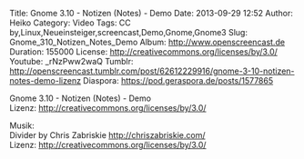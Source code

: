 Title: Gnome 3.10 - Notizen (Notes) - Demo
Date: 2013-09-29 12:52
Author: Heiko
Category: Video
Tags: CC by,Linux,Neueinsteiger,screencast,Demo,Gnome,Gnome3
Slug: Gnome_310_Notizen_Notes_Demo
Album: http://www.openscreencast.de
Duration: 155000
License: http://creativecommons.org/licenses/by/3.0/
Youtube: _rNzPww2waQ
Tumblr: http://openscreencast.tumblr.com/post/62612229916/gnome-3-10-notizen-notes-demo-lizenz
Diaspora: https://pod.geraspora.de/posts/1577865

Gnome 3.10 - Notizen (Notes) - Demo  
Lizenz: <http://creativecommons.org/licenses/by/3.0/>  
  
Musik:  
Divider by Chris Zabriskie <http://chriszabriskie.com/>  
Lizenz: <http://creativecommons.org/licenses/by/3.0/>

